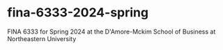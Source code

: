 # fina-6333-2024-spring
FINA 6333 for Spring 2024 at the D'Amore-Mckim School of Business at Northeastern University
